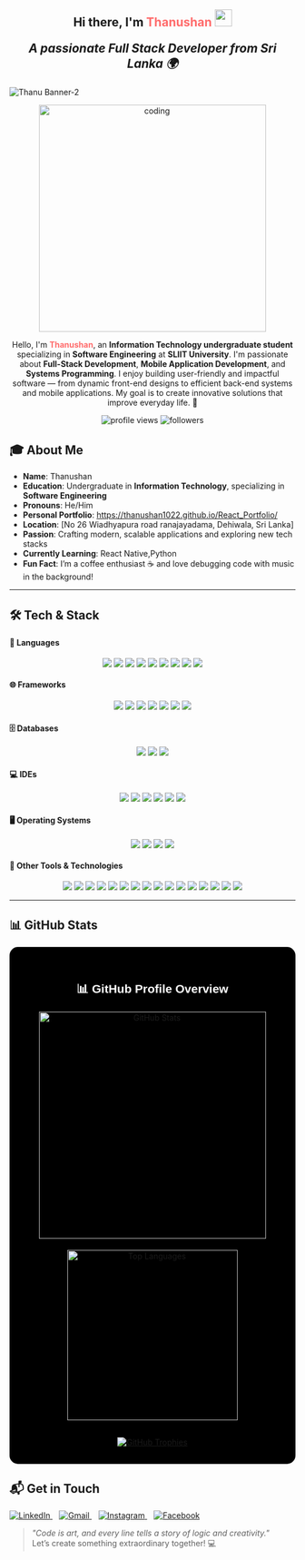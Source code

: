 
 <h2 align="center">Hi there, I'm <span style="color:#FF6B6B;"><strong>Thanushan</strong></span> <img src="https://raw.githubusercontent.com/MartinHeinz/MartinHeinz/master/wave.gif" width="30px" height="30px">

<p align="center">
  <i><strong>A passionate Full Stack Developer from Sri Lanka</strong> 🌍</i>
</p>
</h2>

![Thanu Banner-2](https://camo.githubusercontent.com/2be3120110be001c5fd9c4cce41ed31ad367ad11d607d3873f4a72227f445315/68747470733a2f2f69302e77702e636f6d2f77616e646572696e2e6465762f77702d636f6e74656e742f75706c6f6164732f323031392f31322f63726f702d302d302d313137302d3339302d302d61626f75742d636f7665722e706e673f773d313137302673736c3d31)


<p align="center"><img align="center" alt="coding" width="400" src="https://camo.githubusercontent.com/4d9f5ecceb711eec6e2018f38a5677dc657c9738d4a65ba3b928c41c0a45b439/68747470733a2f2f6d69726f2e6d656469756d2e636f6d2f6d61782f313336302f302a37513379765349765f7430696f4a2d5a2e676966"></p>

<p align="center">
  Hello, I'm <strong><span style="color:#FF6B6B;">Thanushan</span></strong>, an <strong>Information Technology undergraduate student</strong> specializing in <strong>Software Engineering</strong> at <strong>SLIIT University</strong>. I'm passionate about <strong>Full-Stack Development</strong>, <strong>Mobile Application Development</strong>, and <strong>Systems Programming</strong>. I enjoy building user-friendly and impactful software — from dynamic front-end designs to efficient back-end systems and mobile applications. My goal is to create innovative solutions that improve everyday life. 🚀
</p>





<p align="center">
  <img src="https://komarev.com/ghpvc/?username=thanushan-dev&style=flat-square&color=blue" alt="profile views"/>
  <img src="https://img.shields.io/github/followers/thanushan-dev?label=Follow&style=social" alt="followers"/>
  
</p>





## 🎓 About Me

- **Name**: Thanushan  
- **Education**: Undergraduate in **Information Technology**, specializing in **Software Engineering**  
- **Pronouns**: He/Him
- **Personal Portfolio**: https://thanushan1022.github.io/React_Portfolio/
- **Location**: [No 26 Wiadhyapura road ranajayadama, Dehiwala, Sri Lanka]  
- **Passion**: Crafting modern, scalable applications and exploring new tech stacks
- **Currently Learning**: React Native,Python 
- **Fun Fact**: I’m a coffee enthusiast ☕ and love debugging code with music in the background!

---

## 🛠️ Tech & Stack

#### 🚀 Languages
<div align="center">
  <img src="https://img.shields.io/badge/HTML5-E34F26?style=for-the-badge&logo=html5&logoColor=white"/>
  <img src="https://img.shields.io/badge/CSS3-1572B6?style=for-the-badge&logo=css3&logoColor=white"/>
  <img src="https://img.shields.io/badge/JavaScript-F7DF1E?style=for-the-badge&logo=javascript&logoColor=black"/>
  <img src="https://img.shields.io/badge/Java-ED8B00?style=for-the-badge&logo=java&logoColor=white"/>
  <img src="https://img.shields.io/badge/C++-00599C?style=for-the-badge&logo=c%2B%2B&logoColor=white"/>
  <img src="https://img.shields.io/badge/C-00599C?style=for-the-badge&logo=c&logoColor=white"/>
  <img src="https://img.shields.io/badge/PHP-777BB4?style=for-the-badge&logo=php&logoColor=white"/>
  <img src="https://img.shields.io/badge/Kotlin-0095D5?style=for-the-badge&logo=kotlin&logoColor=white"/>
  <img src="https://img.shields.io/badge/Python-3776AB?style=for-the-badge&logo=python&logoColor=white"/>
</div>

#### 🌐 Frameworks
<div align="center">
  <img src="https://img.shields.io/badge/Express.js-000000?style=for-the-badge&logo=express&logoColor=white"/>
  <img src="https://img.shields.io/badge/Yarn-2C8EBB?style=for-the-badge&logo=yarn&logoColor=white"/>
  <img src="https://img.shields.io/badge/NPM-CB3837?style=for-the-badge&logo=npm&logoColor=white"/>
  <img src="https://img.shields.io/badge/Node.js-339933?style=for-the-badge&logo=node.js&logoColor=white"/>
  <img src="https://img.shields.io/badge/React-61DAFB?style=for-the-badge&logo=react&logoColor=black"/>
  <img src="https://img.shields.io/badge/Laravel-FF2D20?style=for-the-badge&logo=laravel&logoColor=white"/>
  <img src="https://img.shields.io/badge/Bootstrap-7952B3?style=for-the-badge&logo=bootstrap&logoColor=white"/>
</div>

#### 🗄️ Databases
<div align="center">
  <img src="https://img.shields.io/badge/MySQL-00000F?style=for-the-badge&logo=mysql&logoColor=white"/>
  <img src="https://img.shields.io/badge/SQLite-003B57?style=for-the-badge&logo=sqlite&logoColor=white"/>
  <img src="https://img.shields.io/badge/MongoDB-47A248?style=for-the-badge&logo=mongodb&logoColor=white"/>
</div>

#### 💻 IDEs
<div align="center">
  <img src="https://img.shields.io/badge/Android%20Studio-3DDC84?style=for-the-badge&logo=android-studio&logoColor=white"/>
  <img src="https://img.shields.io/badge/Sublime%20Text-FF9800?style=for-the-badge&logo=sublime-text&logoColor=white"/>
  <img src="https://img.shields.io/badge/VS%20Code-007ACC?style=for-the-badge&logo=visual-studio-code&logoColor=white"/>
  <img src="https://img.shields.io/badge/Eclipse-2C2255?style=for-the-badge&logo=eclipse&logoColor=white"/>
  <img src="https://img.shields.io/badge/Notepad++-90E59A?style=for-the-badge&logo=notepadplusplus&logoColor=black"/>
  <img src="https://img.shields.io/badge/IDLE-3776AB?style=for-the-badge&logo=python&logoColor=white"/>
</div>

#### 🖥️ Operating Systems
<div align="center">
  <img src="https://img.shields.io/badge/Linux-FCC624?style=for-the-badge&logo=linux&logoColor=black"/>
  <img src="https://img.shields.io/badge/Ubuntu-E95420?style=for-the-badge&logo=ubuntu&logoColor=white"/>
  <img src="https://img.shields.io/badge/Windows-0078D6?style=for-the-badge&logo=windows&logoColor=white"/>
  <img src="https://img.shields.io/badge/Android-3DDC84?style=for-the-badge&logo=android&logoColor=white"/>
</div>

#### 🧰 Other Tools & Technologies
<div align="center">
  <img src="https://img.shields.io/badge/Git-F05032?style=for-the-badge&logo=git&logoColor=white"/>
  <img src="https://img.shields.io/badge/Postman-FF6C37?style=for-the-badge&logo=postman&logoColor=white"/>
  <img src="https://img.shields.io/badge/XAMPP-FB7A24?style=for-the-badge&logo=xampp&logoColor=white"/>
  <img src="https://img.shields.io/badge/Shell_Script-121011?style=for-the-badge&logo=gnu-bash&logoColor=white"/>
  <img src="https://img.shields.io/badge/Markdown-000000?style=for-the-badge&logo=markdown&logoColor=white"/>
  <img src="https://img.shields.io/badge/SASS-CC6699?style=for-the-badge&logo=sass&logoColor=white"/>
  <img src="https://img.shields.io/badge/JSON-5E5C5C?style=for-the-badge&logo=json&logoColor=white"/>
  <img src="https://img.shields.io/badge/jQuery-0769AD?style=for-the-badge&logo=jquery&logoColor=white"/>
  <img src="https://img.shields.io/badge/React_Router-CA4245?style=for-the-badge&logo=react-router&logoColor=white"/>
  <img src="https://img.shields.io/badge/Styled--Components-DB7093?style=for-the-badge&logo=styled-components&logoColor=white"/>
  <img src="https://img.shields.io/badge/Font%20Awesome-339AF0?style=for-the-badge&logo=font-awesome&logoColor=white"/>
  <img src="https://img.shields.io/badge/Figma-F24E1E?style=for-the-badge&logo=figma&logoColor=white"/>
  <img src="https://img.shields.io/badge/Canva-00C4CC?style=for-the-badge&logo=canva&logoColor=white"/>
  <img src="https://img.shields.io/badge/AdobeXD-FF61F6?style=for-the-badge&logo=adobexd&logoColor=white"/>
  <img src="https://img.shields.io/badge/Sketch-F7B500?style=for-the-badge&logo=sketch&logoColor=white"/>
  <img src="https://img.shields.io/badge/Invision-FF3366?style=for-the-badge&logo=invision&logoColor=white"/>
</div>



---

## 📊 GitHub Stats

<div align="center" style="background-color:#000000; padding:30px; border-radius:15px;">

  <!-- Title -->
  <h2 style="color:white; font-family:sans-serif;">📊 GitHub Profile Overview</h2>

  <!-- Stats and Top Languages -->
  <div style="display: flex; justify-content: center; flex-wrap: wrap; gap: 20px; margin-top: 20px;">
    <div>
      <img 
        src="https://github-readme-stats.vercel.app/api?username=thanushan1022&show_icons=true&theme=radical&hide_border=true&bg_color=000000" 
        alt="GitHub Stats"
        width="400"
      />
    </div>
    <div>
      <img 
        src="https://github-readme-stats.vercel.app/api/top-langs/?username=thanushan1022&layout=compact&theme=radical&hide_border=true&bg_color=000000" 
        alt="Top Languages"
        width="300"
      />
    </div>
  </div>

  <!-- Trophies -->
  <div style="margin-top: 30px;">
    <a href="https://github.com/ryo-ma/github-profile-trophy" target="_blank">
      <img 
        src="https://github-profile-trophy.vercel.app/?username=thanushan1022&theme=algolia&no-frame=true&row=1&column=6" 
        alt="GitHub Trophies"
      />
    </a>
  </div>

</div>




## 📬 Get in Touch

<p align="left">
  <a href="https://www.linkedin.com/in/thanushan-logenthiran-76b060371/" target="_blank">
    <img alt="LinkedIn" src="https://img.icons8.com/color/48/000000/linkedin.png"/>
  </a>
  &nbsp;&nbsp;
  <a href="mailto:thanushan1022@gmail.com" target="_blank">
    <img alt="Gmail" src="https://img.icons8.com/color/48/000000/gmail--v1.png"/>
  </a>
  &nbsp;&nbsp;
  <a href="https://instagram.com/thanu_shan22" target="_blank">
    <img alt="Instagram" src="https://img.icons8.com/color/48/000000/instagram-new--v1.png"/>
  </a>
  &nbsp;&nbsp;
  <a href="https://facebook.com/thanushan.dev" target="_blank">
    <img alt="Facebook" src="https://img.icons8.com/color/48/000000/facebook-new.png"/>
  </a>
</p>








> *"Code is art, and every line tells a story of logic and creativity."*  
> Let’s create something extraordinary together! 💻
